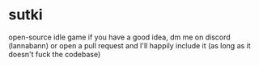 # sutki
open-source idle game
if you have a good idea, dm me on discord (lannabann) or open a pull request and I'll happily include it (as long as it doesn't fuck the codebase)
